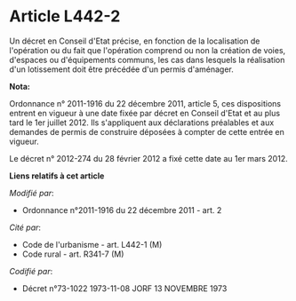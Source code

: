 # Article L442-2

Un décret en Conseil d'Etat précise, en fonction de la localisation de l'opération ou du fait que l'opération comprend ou non
la création de voies, d'espaces ou d'équipements communs, les cas dans lesquels la réalisation d'un lotissement doit être
précédée d'un permis d'aménager.

**Nota:**

Ordonnance n° 2011-1916 du 22 décembre 2011, article 5, ces dispositions entrent en vigueur à une date fixée par décret en
Conseil d'Etat et au plus tard le 1er juillet 2012. Ils s'appliquent aux déclarations préalables et aux demandes de permis de
construire déposées à compter de cette entrée en vigueur.

Le décret n° 2012-274 du 28 février 2012 a fixé cette date au 1er mars 2012.

**Liens relatifs à cet article**

_Modifié par_:

  - Ordonnance n°2011-1916 du 22 décembre 2011 - art. 2

_Cité par_:

  - Code de l'urbanisme - art. L442-1 (M)
  - Code rural - art. R341-7 (M)

_Codifié par_:

  - Décret n°73-1022 1973-11-08 JORF 13 NOVEMBRE 1973
